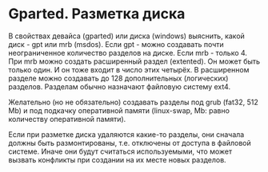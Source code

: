 # Gparted. Разметка диска

В свойствах девайса (gparted) или диска (windows) выяснить, какой диск - gpt или mrb (msdos). Если gpt - можно создавать почти неограниченное количество разделов на диске. Если mrb - только 4. При mrb можно создать расширенный раздел (extented). Он может быть только один. И он тоже входит в число этих четырёх. В расширенном разделе можно создавать до 128 дополнительных (логических) разделов. Разделам обычно назначают файловую систему ext4.  

Желательно (но не обязательно) создавать разделы под grub (fat32, 512 Mb) и под подкачку оперативной памяти (linux-swap, Mb: равно количеству оперативной памяти).  

Если при разметке диска удаляются какие-то разделы, они сначала должны быть размонтированы, т.е. отключены от доступа в файловой системе. Иначе они будут считаться используемыми, что может вызвать конфликты при создании на их месте новых разделов.
